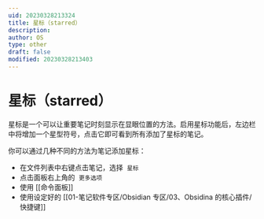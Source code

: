 ```yaml
---
uid: 20230328213324
title: 星标（starred）
description:
author: OS
type: other
draft: false
modified: 20230328213403
---
```


# 星标（starred）

星标是一个可以让重要笔记时刻显示在显眼位置的方法。启用星标功能后，左边栏中将增加一个星型符号，点击它即可看到所有添加了星标的笔记。

你可以通过几种不同的方法为笔记添加星标：

-   在文件列表中右键点击笔记，选择  `星标`
-   点击面板右上角的  `更多选项`
-   使用 [[命令面板]]
-   使用设定好的 [[01-笔记软件专区/Obsidian 专区/03、Obsidina 的核心插件/快捷键]]

